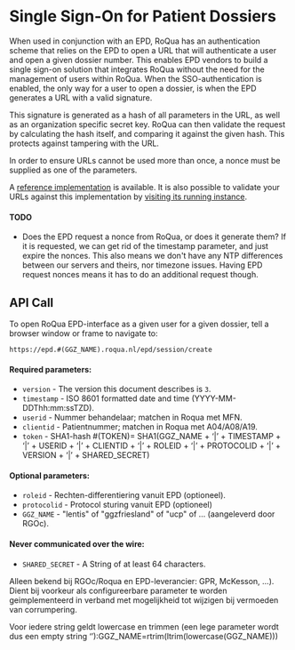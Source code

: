 Single Sign-On for Patient Dossiers
===================================

When used in conjunction with an EPD, RoQua has an authentication scheme that relies on the EPD to open a URL that will authenticate a user and open a given dossier number. This enables EPD vendors to build a single sign-on solution that integrates RoQua without the need for the management of users within RoQua. When the SSO-authentication is enabled, the only way for a user to open a dossier, is when the EPD generates a URL with a valid signature.

This signature is generated as a hash of all parameters in the URL, as well as an organization specific secret key. RoQua can then validate the request by calculating the hash itself, and comparing it against the given hash. This protects against tampering with the URL.

In order to ensure URLs cannot be used more than once, a nonce must be supplied as one of the parameters.

A [reference implementation](https://github.com/roqua/urlspec/blob/master/app/controllers/generators_controller.rb) is available. It is also possible to validate your URLs against this implementation by [visiting its running instance](http://roqua-urlspec.heroku.com/generator/new).

#### TODO

* Does the EPD request a nonce from RoQua, or does it generate them? If it is requested, we can get rid of the timestamp parameter, and just expire the nonces. This also means we don't have any NTP differences between our servers and theirs, nor timezone issues. Having EPD request nonces means it has to do an additional request though.

## API Call

To open RoQua EPD-interface as a given user for a given dossier, tell a browser
window or frame to navigate to:

`https://epd.#(GGZ_NAME).roqua.nl/epd/session/create`

#### Required parameters:

  * `version`       - The version this document describes is `3`.
  * `timestamp`     - ISO 8601 formatted date and time (YYYY-MM-DDThh:mm:ssTZD).
  * `userid`        - Nummer behandelaar; matchen in Roqua met MFN.
  * `clientid`      - Patientnummer; matchen in Roqua met A04/A08/A19.
  * `token`         - SHA1-hash #(TOKEN)= SHA1(GGZ_NAME + ‘|’ + TIMESTAMP + ‘|’ + USERID + ‘|’ + CLIENTID + ‘|’ + ROLEID + ‘|’ + PROTOCOLID + ‘|’ + VERSION + ‘|’ + SHARED_SECRET)

#### Optional parameters:

  * `roleid`        - Rechten-differentiering vanuit EPD (optioneel).
  * `protocolid`    - Protocol sturing vanuit EPD (optioneel)
  * `GGZ_NAME`      - "lentis" of "ggzfriesland" of "ucp" of … (aangeleverd door RGOc).

#### Never communicated over the wire:

  * `SHARED_SECRET` - A String of at least 64 characters.

Alleen bekend bij RGOc/Roqua en EPD-leverancier: GPR, McKesson, ...). Dient bij voorkeur als configureerbare parameter te worden geimplementeerd in verband met mogelijkheid tot wijzigen bij vermoeden van corrumpering.

Voor iedere string geldt lowercase en trimmen (een lege parameter wordt dus een empty string ‘’):GGZ_NAME=rtrim(ltrim(lowercase(GGZ_NAME)))
